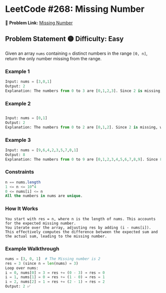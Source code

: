 # LeetCode #268: Missing Number  
🔗 **Problem Link:** [Missing Number](https://leetcode.com/problems/missing-number/)  

## Problem Statement 🟡 **Difficulty:** Easy  
Given an array `nums` containing `n` distinct numbers in the range `[0, n]`, return the only number missing from the range.  

###  Example 1  
```python
Input: nums = [3,0,1]  
Output: 2  
Explanation: The numbers from 0 to 3 are [0,1,2,3]. Since 2 is missing, we return 2.
```
### Example 2
```python

Input: nums = [0,1]  
Output: 2  
Explanation: The numbers from 0 to 2 are [0,1,2]. Since 2 is missing, we return 2.
```
### Example 3
```python
Input: nums = [9,6,4,2,3,5,7,0,1]  
Output: 8  
Explanation: The numbers from 0 to 9 are [0,1,2,3,4,5,6,7,8,9]. Since 8 is missing, we return 8
```
### Constraints
```sql
n == nums.length  
1 <= n <= 10^4  
0 <= nums[i] <= n  
All the numbers in nums are unique.
```
### How It Works
```
You start with res = n, where n is the length of nums. This accounts for the expected missing number.
You iterate over the array, adjusting res by adding (i - nums[i]).
This effectively computes the difference between the expected sum and the actual sum, leading to the missing number.
```
### Example Walkthrough
```python
nums = [3, 0, 1]  # The Missing number is 2
res = 3 (since n = len(nums) = 3)
Loop over nums:
i = 0, nums[0] = 3 → res += (0 - 3) → res = 0
i = 1, nums[1] = 0 → res += (1 - 0) → res = 1
i = 2, nums[2] = 1 → res += (2 - 1) → res = 2
Output: 2 ✅
```

